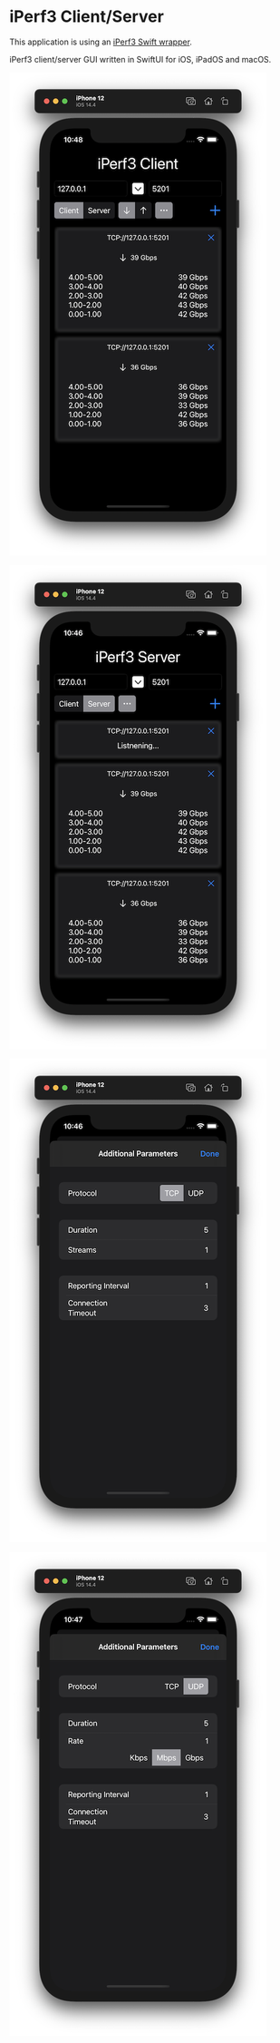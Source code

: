 # iPerf3 Client/Server

This application is using an [iPerf3 Swift wrapper](https://github.com/igorskh/iperf-swift).

iPerf3 client/server GUI written in SwiftUI for iOS, iPadOS and macOS.

![Client main screen](public/client-main.png)

![Server main screen](public/server-main.png)

![TCP additional parameters](public/params-tcp.png)

![UDP additional parameters](public/params-udp.png)